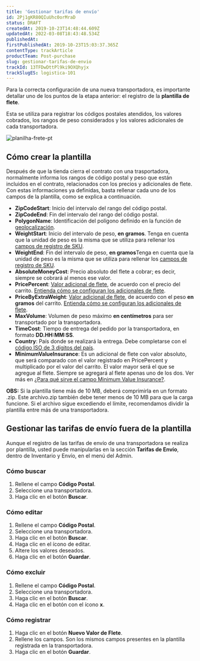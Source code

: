 ```yaml
---
title: 'Gestionar tarifas de envío'
id: 2Pj1gKR80QIuUhc0orMraD
status: DRAFT
createdAt: 2019-10-23T14:48:44.609Z
updatedAt: 2022-03-08T18:43:48.534Z
publishedAt: 
firstPublishedAt: 2019-10-23T15:03:37.365Z
contentType: trackArticle
productTeam: Post-purchase
slug: gestionar-tarifas-de-envio
trackId: 13TFDwDttPl9ki9OXQhyjx
trackSlugES: logistica-101
---
```


Para la correcta configuración de una nueva transportadora, es importante detallar uno de los puntos de la etapa anterior: el registro de la __plantilla de flete__.

Esta se utiliza para registrar los códigos postales atendidos, los valores cobrados, los rangos de peso considerados y los valores adicionales de cada transportadora.

![planilha-frete-pt](//images.ctfassets.net/alneenqid6w5/xwa6iEK6ekMSeLLEZhBZL/325dda4a071d57baaf8dd8e3299cec41/planilha-frete-pt.png)

## Cómo crear la plantilla 

Después de que la tienda cierra el contrato con una trasportadora, normalmente informa los rangos de código postal y peso que están incluidos  en el contrato, relacionados con los precios y adicionales de flete. Con estas informaciones ya definidas, basta rellenar cada uno de los campos de la plantilla, como se explica a continuación.

- **ZipCodeStart**: Inicio del intervalo del rango del código postal.
- **ZipCodeEnd**: Fin del intervalo del rango del código postal.
- **PolygonName**: Identificación del polígono definido en la función de [geolocalización](/pt/tutorial/gerenciar-geolocalizacao).
- **WeightStart**: Inicio del intervalo de peso, **en gramos**. Tenga en cuenta que la unidad de peso es la misma que se utiliza para rellenar los [campos de registro de SKU](https://help.vtex.com/es/tutorial/campos-de-registro-de-sku--21DDItuEQc6mseiW8EakcY).
- **WeightEnd**: Fin del intervalo de peso, **en gramos**Tenga en cuenta que la unidad de peso es la misma que se utiliza para rellenar los [campos de registro de SKU](https://help.vtex.com/es/tutorial/campos-de-registro-de-sku--21DDItuEQc6mseiW8EakcY).
- **AbsoluteMoneyCost**: Precio absoluto del flete a cobrar; es decir, siempre se cobrará al menos ese valor.
- **PricePercent**: [Valor adicional de flete](https://help.vtex.com/pt/tutorial/como-funciona-o-adicional-de-frete), de acuerdo con el precio del carrito. [Entienda cómo se configuran los adicionales de flete](https://help.vtex.com/pt/tutorial/como-configurar-o-adicional-no-frete).
- **PriceByExtraWeight**: [Valor adicional de flete](https://help.vtex.com/pt/tutorial/como-funciona-o-adicional-de-frete), de acuerdo con el peso **en gramos** del carrito. [Entienda cómo se configuran los adicionales de flete](https://help.vtex.com/pt/tutorial/como-configurar-o-adicional-no-frete).
- **MaxVolume**: Volumen de peso máximo **en centímetros** para ser transportado por la transportadora.
- **TimeCost**: Tiempo de entrega del pedido por la transportadora, en formato __DD.HH:MM:SS__.
- **Country**: País donde se realizará la entrega. Debe completarse con el  [código ISO de 3 dígitos del país](https://countrycode.org/).
- **MinimumValueInsurance**: Es un adicional de flete con valor absoluto, que será comparado con el valor registrado en PricePercent y multiplicado por el valor del carrito. El valor mayor será el que se agregue al flete. Siempre se agregará al flete apenas uno de los dos. Ver más en [¿Para qué sirve el campo Minimum Value Insurance?](/pt/faq/para-que-serve-o-campo-na-tabela-de-frete-minimum-value-insurance).

<div class="alert alert-warning">
<strong>OBS:</strong> Si la plantilla tiene más de 10 MB, deberá comprimirla en un formato <fuerte>.zip</strong>. Este archivo.zip también debe tener menos de 10 MB para que la carga funcione. Si el archivo sigue excediendo el límite, recomendamos dividir la plantilla entre más de una transportadora.
</div>

## Gestionar las tarifas de envío fuera de la plantilla

Aunque el registro de las tarifas de envío de una transportadora se realiza por plantilla, usted puede manipularlas en la sección __Tarifas de Envío__, dentro de Inventario y Envío, en el menú del Admin.

### Cómo buscar

1. Rellene el campo **Código Postal**.
2. Seleccione una transportadora.
3. Haga clic en el botón **Buscar**.

### Cómo editar

1. Rellene el campo **Código Postal**.
2. Seleccione una transportadora.
3. Haga clic en el botón **Buscar**.
4. Haga clic en el ícono de editar.
5. Altere los valores deseados.
6. Haga clic en el botón **Guardar**.

### Cómo excluir

1. Rellene el campo  **Código Postal**.
2. Seleccione una transportadora.
3. Haga clic en el botón **Buscar**.
4. Haga clic en el botón con el ícono **x**.

### Cómo registrar

1. Haga clic en el botón **Nuevo Valor de Flete**.
2. Rellene los campos. Son los mismos campos presentes en la plantilla registrada en la transportadora.
3. Haga clic en el botón **Guardar**.
